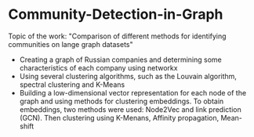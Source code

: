 # Community-Detection-in-Graph

Topic of the work: "Comparison of different methods for identifying communities on lange graph datasets"

* Creating a graph of Russian companies and determining some characteristics of each company using networkx
* Using several clustering algorithms, such as the Louvain algorithm, spectral clustering and K-Means
* Building a low-dimensional vector representation for each node of the graph and using methods for clustering embeddings. To obtain embeddings, two methods were used: Node2Vec and link prediction (GCN). Then clustering using K-Menans, Affinity propagation, Mean-shift

